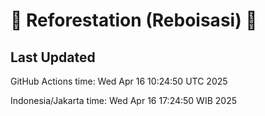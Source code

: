 
# 🌳 Reforestation (Reboisasi) 🌲

## Last Updated

GitHub Actions time: Wed Apr 16 10:24:50 UTC 2025

Indonesia/Jakarta time: Wed Apr 16 17:24:50 WIB 2025
